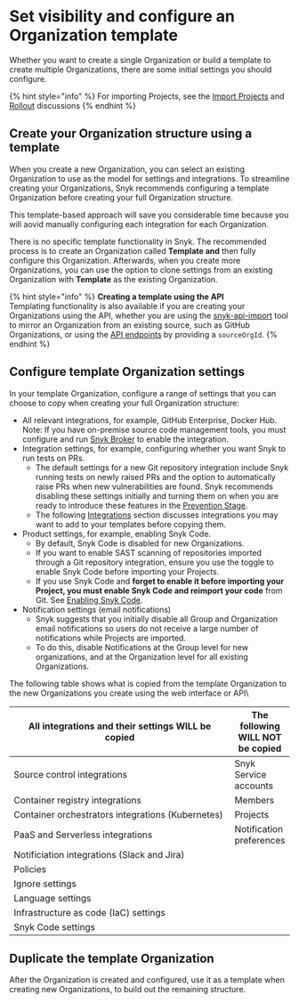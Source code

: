 # Set visibility and configure an Organization template

Whether you want to create a single Organization or build a template to create multiple Organizations, there are some initial settings you should configure.&#x20;

{% hint style="info" %}
For importing Projects, see the [Import Projects](../../phase-3-gain-visibility/import-projects.md) and [Rollout](../../phase-5-initial-rollout-to-team/) discussions
{% endhint %}

## Create your Organization structure using a template

When you create a new Organization, you can select an existing Organization to use as the model for settings and integrations. To streamline creating your Organizations, Snyk recommends configuring a template Organization before creating your full Organization structure.

This template-based approach will save you considerable time because you will aovid manually configuring each integration for each Organization.

There is no specific template functionality in Snyk. The recommended process is to create an Organization called **Template and** then fully configure this Organization. Afterwards, when you create more Organizations, you can use the option to clone settings from an existing Organization with **Template** as the existing Organization.

{% hint style="info" %}
**Creating a template using the API**\
Templating functionality is also available if you are creating your Organizations using the API, whether you are using the [snyk-api-import](../../../../snyk-api-info/other-tools/tool-snyk-api-import/) tool to mirror an Organization from an existing source, such as GitHub Organizations, or using the [API endpoints](https://snyk.docs.apiary.io/#reference/organizations/create-organization/create-a-new-organization) by providing a `sourceOrgId`.
{% endhint %}

## Configure template Organization settings

In your template Organization, configure a range of settings that you can choose to copy when creating your full Organization structure:

* All relevant integrations, for example, GitHub Enterprise, Docker Hub.\
  Note: If you have on-premise source code management tools, you must configure and run [Snyk Broker](../../../../enterprise-setup/snyk-broker/) to enable the integration.
* Integration settings, for example, configuring whether you want Snyk to run tests on PRs.
  * The default settings for a new Git repository integration include Snyk running tests on newly raised PRs and the option to automatically raise PRs when new vulnerabilities are found. Snyk recommends disabling these settings initially and turning them on when you are ready to introduce these features in the [Prevention Stage](../../phase-6-rolling-out-the-prevention-stage/).
  * The following [Integrations](configure-integrations.md) section discusses integrations you may want to add to your templates before copying them.
* Product settings, for example, enabling Snyk Code.
  * By default, Snyk Code is disabled for new Organizations.
  * If you want to enable SAST scanning of repositories imported through a Git repository integration, ensure you use the toggle to enable Snyk Code before importing your Projects.
  * If you use Snyk Code and **forget to enable it before importing your Project, you must enable Snyk Code and reimport your code** from Git. See [Enabling Snyk Code](enable-snyk-code.md).
* Notification settings (email notifications)
  * Snyk suggests that you initially disable all Group and Organization email notifications so users do not receive a large number of notifications while Projects are imported.
  * To do this, disable Notifications at the Group level for new organizations, and at the Organization level for all existing Organizations.

The following table shows what is copied from the template Organization to the new Organizations you create using the web interface or API\


<table><thead><tr><th width="466">All integrations and their settings WILL be copied</th><th>The following WILL NOT be copied</th></tr></thead><tbody><tr><td>Source control integrations</td><td>Snyk Service accounts</td></tr><tr><td>Container registry integrations</td><td>Members</td></tr><tr><td>Container orchestrators integrations (Kubernetes)</td><td>Projects</td></tr><tr><td>PaaS and Serverless integrations</td><td>Notification preferences</td></tr><tr><td>Notificiation integrations (Slack and Jira)</td><td></td></tr><tr><td>Policies</td><td></td></tr><tr><td>Ignore settings</td><td></td></tr><tr><td>Language settings</td><td></td></tr><tr><td>Infrastructure as code (IaC) settings</td><td></td></tr><tr><td>Snyk Code settings</td><td></td></tr></tbody></table>

## Duplicate the template Organization

After the Organization is created and configured, use it as a template when creating new Organizations, to build out the remaining structure.
